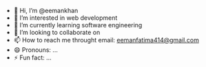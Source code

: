 - 👋 Hi, I’m @eemankhan
- 👀 I’m interested in web development
- 🌱 I’m currently learning software engineering
- 💞️ I’m looking to collaborate on 
- 📫 How to reach me throught email: eemanfatima414@gmail.com
- 😄 Pronouns: ...
- ⚡ Fun fact: ...

<!---
eemankhan/eemankhan is a ✨ special ✨ repository because its `README.md` (this file) appears on your GitHub profile.
You can click the Preview link to take a look at your changes.
--->

